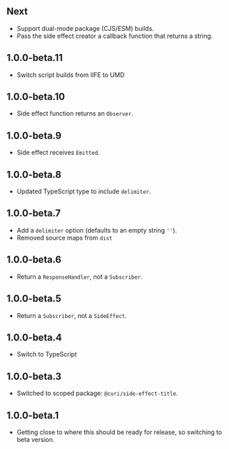## Next

* Support dual-mode package (CJS/ESM) builds.
* Pass the side effect creator a callback function that returns a string.

## 1.0.0-beta.11

* Switch script builds from IIFE to UMD

## 1.0.0-beta.10

* Side effect function returns an `Observer`.

## 1.0.0-beta.9

* Side effect receives `Emitted`.

## 1.0.0-beta.8

* Updated TypeScript type to include `delimiter`.

## 1.0.0-beta.7

* Add a `delimiter` option (defaults to an empty string `''`).
* Removed source maps from `dist`

## 1.0.0-beta.6

* Return a `ResponseHandler`, not a `Subscriber`.

## 1.0.0-beta.5

* Return a `Subscriber`, not a `SideEffect`.

## 1.0.0-beta.4

* Switch to TypeScript

## 1.0.0-beta.3

* Switched to scoped package: `@curi/side-effect-title`.

## 1.0.0-beta.1

* Getting close to where this should be ready for release, so switching to beta version.

